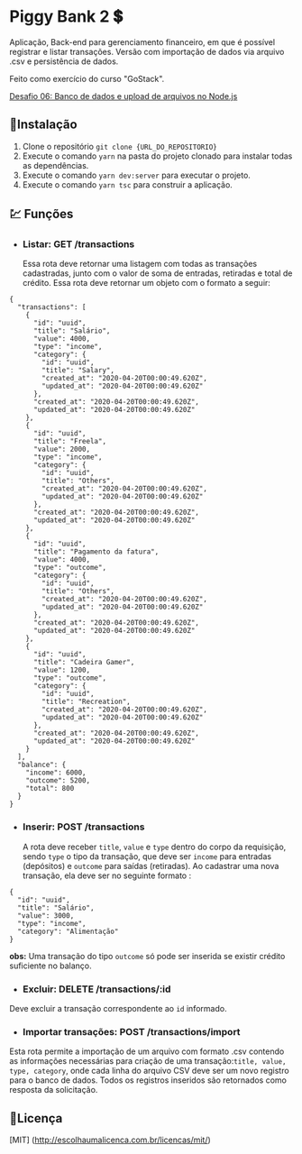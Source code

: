 # Piggy Bank 2 💲

Aplicação, Back-end para gerenciamento financeiro, em que é possível registrar e listar transações. Versão com importação de dados via arquivo .csv e persistência de dados.

Feito como exercício do curso "GoStack".

[Desafio 06: Banco de dados e upload de arquivos no Node.js](https://github.com/Rocketseat/bootcamp-gostack-desafios/tree/master/desafio-database-upload)


## 💾Instalação

1. Clone o repositório  ```git clone {URL_DO_REPOSITORIO}```
2. Execute o comando ```yarn```  na pasta do projeto clonado para instalar todas as dependências.
3. Execute o comando ```yarn dev:server```  para executar o projeto.
4. Execute o comando ```yarn tsc``` para construir a aplicação.

## 💹 Funções

- ### Listar: GET /transactions

  Essa rota deve retornar uma listagem com todas as transações cadastradas, junto com o valor de soma de entradas, retiradas e total de crédito. Essa rota deve retornar um objeto com o formato a seguir:

```
{
  "transactions": [
    {
      "id": "uuid",
      "title": "Salário",
      "value": 4000,
      "type": "income",
      "category": {
        "id": "uuid",
        "title": "Salary",
        "created_at": "2020-04-20T00:00:49.620Z",
        "updated_at": "2020-04-20T00:00:49.620Z"
      },
      "created_at": "2020-04-20T00:00:49.620Z",
      "updated_at": "2020-04-20T00:00:49.620Z"
    },
    {
      "id": "uuid",
      "title": "Freela",
      "value": 2000,
      "type": "income",
      "category": {
        "id": "uuid",
        "title": "Others",
        "created_at": "2020-04-20T00:00:49.620Z",
        "updated_at": "2020-04-20T00:00:49.620Z"
      },
      "created_at": "2020-04-20T00:00:49.620Z",
      "updated_at": "2020-04-20T00:00:49.620Z"
    },
    {
      "id": "uuid",
      "title": "Pagamento da fatura",
      "value": 4000,
      "type": "outcome",
      "category": {
        "id": "uuid",
        "title": "Others",
        "created_at": "2020-04-20T00:00:49.620Z",
        "updated_at": "2020-04-20T00:00:49.620Z"
      },
      "created_at": "2020-04-20T00:00:49.620Z",
      "updated_at": "2020-04-20T00:00:49.620Z"
    },
    {
      "id": "uuid",
      "title": "Cadeira Gamer",
      "value": 1200,
      "type": "outcome",
      "category": {
        "id": "uuid",
        "title": "Recreation",
        "created_at": "2020-04-20T00:00:49.620Z",
        "updated_at": "2020-04-20T00:00:49.620Z"
      },
      "created_at": "2020-04-20T00:00:49.620Z",
      "updated_at": "2020-04-20T00:00:49.620Z"
    }
  ],
  "balance": {
    "income": 6000,
    "outcome": 5200,
    "total": 800
  }
}
```

- ### Inserir: POST /transactions

  A rota deve receber ```title```, ```value``` e ```type``` dentro do corpo da requisição, sendo ```type``` o tipo da transação, que deve ser ```income``` para entradas (depósitos) e ```outcome``` para saídas (retiradas). Ao cadastrar uma nova transação, ela deve ser no seguinte formato :

```
{
  "id": "uuid",
  "title": "Salário",
  "value": 3000,
  "type": "income",
  "category": "Alimentação"
}
```
**obs:** Uma transação do tipo ```outcome``` só pode ser inserida se existir crédito suficiente no balanço.

- ### Excluir: DELETE /transactions/:id

Deve excluir a transação correspondente ao ```id``` informado.

- ### Importar transações: POST /transactions/import

Esta rota permite a importação de um arquivo com formato .csv contendo as informações necessárias para criação de uma transação:``` title, value, type, category ```, onde cada linha do arquivo CSV deve ser um novo registro para o banco de dados. Todos os registros inseridos são retornados como resposta da solicitação.



## 📑Licença

[MIT] (http://escolhaumalicenca.com.br/licencas/mit/)
